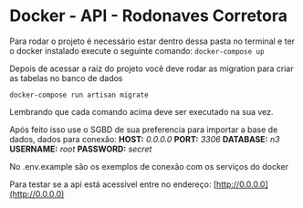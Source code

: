 # Docker - API - Rodonaves Corretora

Para rodar o projeto é necessário estar dentro dessa pasta no terminal e ter o docker instalado execute o seguinte comando:
`docker-compose up`

Depois de acessar a raiz do projeto você deve rodar as migration para criar as tabelas no banco de dados

`docker-compose run artisan migrate` 

Lembrando que cada comando acima deve ser executado na sua vez.

Após feito isso use o SGBD de sua preferencia para importar a base de dados, dados para conexão:
**HOST:** _0.0.0.0_
**PORT:** _3306_
**DATABASE:** _n3_
**USERNAME:** _root_
**PASSWORD:** _secret_

No .env.example são os exemplos de conexão com os serviços do docker

Para testar se a api está acessível entre no endereço:
[http://0.0.0.0](http://0.0.0.0)

